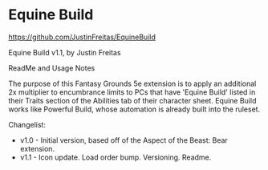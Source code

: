 # Equine Build

https://github.com/JustinFreitas/EquineBuild

Equine Build v1.1, by Justin Freitas

ReadMe and Usage Notes

The purpose of this Fantasy Grounds 5e extension is to apply an additional 2x multiplier to encumbrance limits to PCs that have 'Equine Build' listed in their Traits section of the Abilities tab of their character sheet. Equine Build works like Powerful Build, whose automation is already built into the ruleset.

Changelist:
- v1.0 - Initial version, based off of the Aspect of the Beast: Bear extension.
- v1.1 - Icon update. Load order bump.  Versioning.  Readme.
